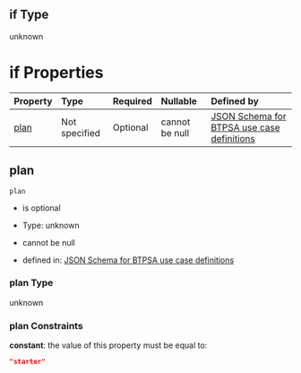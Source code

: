 ## if Type

unknown

# if Properties

| Property      | Type          | Required | Nullable       | Defined by                                                                                                                                                                                                                                  |
| :------------ | :------------ | :------- | :------------- | :------------------------------------------------------------------------------------------------------------------------------------------------------------------------------------------------------------------------------------------ |
| [plan](#plan) | Not specified | Optional | cannot be null | [JSON Schema for BTPSA use case definitions](btpsa-usecase-properties-services-items-allof-2-then-allof-55-then-allof-1-if-properties-plan.md "undefined#/properties/services/items/allOf/2/then/allOf/55/then/allOf/1/if/properties/plan") |

## plan



`plan`

*   is optional

*   Type: unknown

*   cannot be null

*   defined in: [JSON Schema for BTPSA use case definitions](btpsa-usecase-properties-services-items-allof-2-then-allof-55-then-allof-1-if-properties-plan.md "undefined#/properties/services/items/allOf/2/then/allOf/55/then/allOf/1/if/properties/plan")

### plan Type

unknown

### plan Constraints

**constant**: the value of this property must be equal to:

```json
"starter"
```
